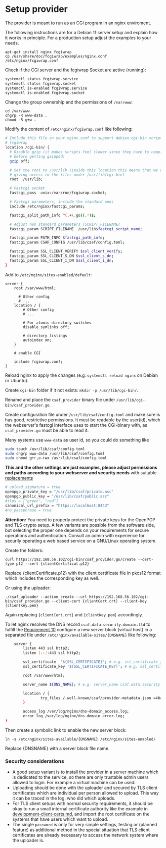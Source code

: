 # Setup provider

The provider is meant to run as an CGI program in an nginx enviroment.

The following instructions are for a Debian 11 server setup
and explain how it works in principle. For a production setup
adjust the examples to your needs.


```(shell)
apt-get install nginx fcgiwrap
cp /usr/share/doc/fcgiwrap/examples/nginx.conf /etc/nginx/fcgiwrap.conf
```
Check if the CGI server and the fcgiwrap Socket are active (running):
```bash
systemctl status fcgiwrap.service
systemctl status fcgiwrap.socket
systemctl is-enabled fcgiwrap.service
systemctl is-enabled fcgiwrap.socket
```
Change the group ownership and the permissions of `/var/www`:
```(shell)
cd /var/www
chgrp -R www-data .
chmod -R g+w .
```

Modify the content of `/etc/nginx/fcgiwrap.conf` like following:

<!-- MARKDOWN-AUTO-DOCS:START (CODE:src=../docs/scripts/setupProviderForITest.sh&lines=25-53) -->
<!-- The below code snippet is automatically added from ../docs/scripts/setupProviderForITest.sh -->
```sh
# Include this file on your nginx.conf to support debian cgi-bin scripts using
# fcgiwrap
location /cgi-bin/ {
  # Disable gzip (it makes scripts feel slower since they have to complete
  # before getting gzipped)
  gzip off;

  # Set the root to /usr/lib (inside this location this means that we are
  # giving access to the files under /usr/lib/cgi-bin)
  root  /usr/lib;

  # Fastcgi socket
  fastcgi_pass  unix:/var/run/fcgiwrap.socket;

  # Fastcgi parameters, include the standard ones
  include /etc/nginx/fastcgi_params;

  fastcgi_split_path_info ^(.+\.go)(.*)$;

  # Adjust non standard parameters (SCRIPT_FILENAME)
  fastcgi_param SCRIPT_FILENAME  /usr/lib$fastcgi_script_name;

  fastcgi_param PATH_INFO $fastcgi_path_info;
  fastcgi_param CSAF_CONFIG /usr/lib/csaf/config.toml;

  fastcgi_param SSL_CLIENT_VERIFY $ssl_client_verify;
  fastcgi_param SSL_CLIENT_S_DN $ssl_client_s_dn;
  fastcgi_param SSL_CLIENT_I_DN $ssl_client_i_dn;
}
```
<!-- MARKDOWN-AUTO-DOCS:END -->
Add to `/etc/nginx/sites-enabled/default`:

```
server {
    root /var/www/html;

      # Other config
      # ...
    location / {
        # Other config
        # ...

        # For atomic directory switches
        disable_symlinks off;

        # directory listings
        autoindex on;
    }

    # enable CGI

    include fcgiwrap.conf;
}
```
Reload nginx to apply the changes (e.g. ```systemctl reload nginx``` on Debian or Ubuntu).

Create `cgi-bin` folder if it not exists: `mkdir -p /usr/lib/cgi-bin/`.

Rename and place the `csaf_provider` binary file under `/usr/lib/cgi-bin/csaf_provider.go`.


Create configuration file under `/usr/lib/csaf/config.toml`
and make sure is has good, restrictive permissions.
It must be readable by the user(id), which the webserver's fastcgi interface
uses to start the CGI-binary with,
as `csaf_provider.go` must be able to read it.

Many systems use `www-data` as user id, so you could do something like

<!-- MARKDOWN-AUTO-DOCS:START (CODE:src=../docs/scripts/setupProviderForITest.sh&lines=84-86) -->
<!-- The below code snippet is automatically added from ../docs/scripts/setupProviderForITest.sh -->
```sh
sudo touch /usr/lib/csaf/config.toml
sudo chgrp www-data /usr/lib/csaf/config.toml
sudo chmod g+r,o-rwx /usr/lib/csaf/config.toml
```
<!-- MARKDOWN-AUTO-DOCS:END -->

**This and the other settings are just examples, please adjust permissions and paths**
**according to your webserver and security needs**
with suitable [replacements](https://github.com/csaf-poc/csaf_distribution/blob/main/docs/csaf_provider.md)

<!-- MARKDOWN-AUTO-DOCS:START (CODE:src=../docs/scripts/setupProviderForITest.sh&lines=94-99) -->
<!-- The below code snippet is automatically added from ../docs/scripts/setupProviderForITest.sh -->
```sh
# upload_signature = true
openpgp_private_key = "/usr/lib/csaf/private.asc"
openpgp_public_key = "/usr/lib/csaf/public.asc"
#tlps = ["green", "red"]
canonical_url_prefix = "https://localhost:8443"
#no_passphrase = true
```
<!-- MARKDOWN-AUTO-DOCS:END -->


**Attention:** You need to properly protect the private keys
for the OpenPGP and TLS crypto setup. A few variants are possible
from the software side, but selecting the proper one depends
on your requirements for secure operations and authentication.
Consult an admin with experience for securily operating a web based service
on a GNU/Linux operating system.

Create the folders:
```(shell)
curl https://192.168.56.102/cgi-bin/csaf_provider.go/create --cert-type p12 --cert {clientCertificat.p12}
```
Replace {clientCertificate.p12} with the client certificate file
in pkcs12 format which includes the corresponding key as well.

Or using the uploader:
```(shell)
./csaf_uploader --action create --url https://192.168.56.102/cgi-bin/csaf_provider.go --client-cert {clientCert.crt} --client-key {clientKey.pem}
```

Again replacing `{clientCert.crt}` and `{clientKey.pem}` accordingly.


To let nginx resolves the DNS record `csaf.data.security.domain.tld` to fulfill the [Requirement 10](https://docs.oasis-open.org/csaf/csaf/v2.0/cs01/csaf-v2.0-cs01.html#7110-requirement-10-dns-path) configure a new server block (virtual host) in a separated file under `/etc/nginx/available-sites/{DNSNAME}` like following:
<!-- MARKDOWN-AUTO-DOCS:START (CODE:src=../docs/scripts/DNSConfigForItest.sh&lines=18-35) -->
<!-- The below code snippet is automatically added from ../docs/scripts/DNSConfigForItest.sh -->
```sh
    server {
        listen 443 ssl http2;
        listen [::]:443 ssl http2;

        ssl_certificate  '${SSL_CERTIFICATE}'; # e.g. ssl_certificate /etc/ssl/csaf/bundle.crt
        ssl_certificate_key '${SSL_CERTIFICATE_KEY}'; # e.g. ssl_certificate_key /etc/ssl/csaf/testserver-key.pem;

        root /var/www/html;

        server_name ${DNS_NAME}; # e.g. server_name csaf.data.security.domain.tld;

        location / {
                try_files /.well-known/csaf/provider-metadata.json =404;
        }

        access_log /var/log/nginx/dns-domain_access.log;
        error_log /var/log/nginx/dns-domain_error.log;
}
```
<!-- MARKDOWN-AUTO-DOCS:END -->

Then create a symbolic link to enable the new server block:
```shell
ln -s /etc/nginx/sites-available/{DNSNAME} /etc/nginx/sites-enabled/
```
Replace {DNSNAME} with a server block file name.


### Security considerations

* A good setup variant is to install the provider in a server machine which is
  dedicated to the service, so there are only trustable admin users allowed
  to login. For example a virtual machine can be used.
* Uploading should be done with the uploader and secured by TLS
  client certificates which are individual per person allowed to upload.
  This way it can be traced in the log, who did which uploads.
* For TLS client setups with normal security requirements,
  it should be okay to run a small internal
  certificate authority like the example
  in [development-client-certs.md](development-client-certs.md),
  and import the root certificate on the systems that have users which
  want to upload.
* The single `password` is only for very simple settings, testing or
  (planned feature) as
  additional method in the special situation that TLS client certificates
  are already necessary to access the network system where the uploader is.
